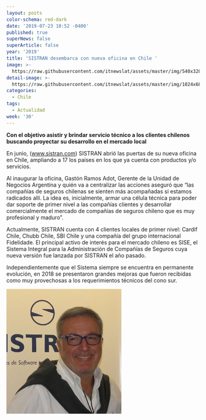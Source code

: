 ```yaml
---
layout: posts
color-schema: red-dark
date: '2019-07-23 10:52 -0400'
published: true
superNews: false
superArticle: false
year: '2019'
title: 'SISTRAN desembarca con nueva oficina en Chile '
image: >-
  https://raw.githubusercontent.com/itnewslat/assets/master/img/540x320/Sistran-Chile-p.jpg
detail-image: >-
  https://raw.githubusercontent.com/itnewslat/assets/master/img/1024x680/Sistran-Chile-g.jpg
categories:
  - Chile
tags:
  - Actualidad
week: '30'
---
```

**Con el objetivo asistir y brindar servicio técnico a los clientes chilenos buscando proyectar su desarrollo en el mercado local**

En junio, (www.sistran.com) SISTRAN abrió las puertas de su nueva oficina en Chile, ampliando a 17 los países en los que ya cuenta con productos y/o servicios.

Al inaugurar la oficina, Gastón Ramos Adot, Gerente de la Unidad de Negocios Argentina y quién va a centralizar las acciones aseguró que “las compañías de seguros chilenas se sienten más acompañadas si estamos radicados allí. La idea es, inicialmente, armar una célula técnica para poder dar soporte de primer nivel a las compañías clientes y desarrollar comercialmente el mercado de compañías de seguros chileno que es muy profesional y maduro”.

Actualmente, SISTRAN cuenta con 4 clientes locales de primer nivel: Cardif Chile, Chubb Chile, SBI Chile y una compañía del grupo internacional Fidelidade. El principal activo de interés para el mercado chileno es SISE, el Sistema Integral para la Administración de Compañías de Seguros cuya nueva versión fue lanzada por SISTRAN el año pasado.

Independientemente que el Sistema siempre se encuentra en permanente evolución, en 2018 se presentaron grandes mejoras que fueron recibidas como muy provechosas a los requerimientos técnicos del cono sur.

![](https://raw.githubusercontent.com/itnewslat/assets/master/img/300x300/Gaston-Ramos-Adot.jpg)